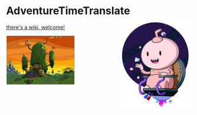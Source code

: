 # AdventureTimeTranslate <img align="right" src="img/016.jpg">


[there's a wiki, welcome!](/pin/539869074064025148/)

<img src="img/019.jpg" width="37%"></img>



